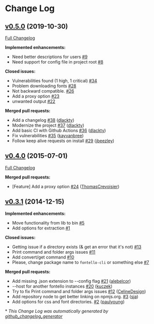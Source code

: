 # Change Log

## [v0.5.0](https://github.com/paulyoung/fontello-cli/tree/v0.5.0) (2019-10-30)
[Full Changelog](https://github.com/paulyoung/fontello-cli/compare/v0.4.0...v0.5.0)

**Implemented enhancements:**

- Need better descriptions for users [\#9](https://github.com/paulyoung/fontello-cli/issues/9)
- Need support for config file in project root [\#8](https://github.com/paulyoung/fontello-cli/issues/8)

**Closed issues:**

- Vulnerabilities found \(1 high, 1 critical\) [\#34](https://github.com/paulyoung/fontello-cli/issues/34)
- Problem downloading fonts [\#28](https://github.com/paulyoung/fontello-cli/issues/28)
- Not backward compatible. [\#26](https://github.com/paulyoung/fontello-cli/issues/26)
- Add a proxy option [\#23](https://github.com/paulyoung/fontello-cli/issues/23)
- unwanted output [\#22](https://github.com/paulyoung/fontello-cli/issues/22)

**Merged pull requests:**

- Add a changelog [\#38](https://github.com/paulyoung/fontello-cli/pull/38) ([dlackty](https://github.com/dlackty))
- Modernize the project [\#37](https://github.com/paulyoung/fontello-cli/pull/37) ([dlackty](https://github.com/dlackty))
- Add basic CI with Github Actions [\#36](https://github.com/paulyoung/fontello-cli/pull/36) ([dlackty](https://github.com/dlackty))
- Fix vulnerabilities [\#35](https://github.com/paulyoung/fontello-cli/pull/35) ([kayvanbree](https://github.com/kayvanbree))
- Follow keep alive requests on install [\#29](https://github.com/paulyoung/fontello-cli/pull/29) ([jbeezley](https://github.com/jbeezley))

## [v0.4.0](https://github.com/paulyoung/fontello-cli/tree/v0.4.0) (2015-07-01)
[Full Changelog](https://github.com/paulyoung/fontello-cli/compare/v0.3.1...v0.4.0)

**Merged pull requests:**

- \[Feature\] Add a proxy option [\#24](https://github.com/paulyoung/fontello-cli/pull/24) ([ThomasCrevoisier](https://github.com/ThomasCrevoisier))

## [v0.3.1](https://github.com/paulyoung/fontello-cli/tree/v0.3.1) (2014-12-15)
**Implemented enhancements:**

- Move functionality from lib to bin [\#5](https://github.com/paulyoung/fontello-cli/issues/5)
- Add options for extraction [\#1](https://github.com/paulyoung/fontello-cli/issues/1)

**Closed issues:**

- Getting issue if a directory exists \(& get an error that it's not\) [\#13](https://github.com/paulyoung/fontello-cli/issues/13)
- Print command and folder args issues [\#11](https://github.com/paulyoung/fontello-cli/issues/11)
- Add convert/get command [\#10](https://github.com/paulyoung/fontello-cli/issues/10)
- Please, change package name to `fontello-cli` or something else [\#7](https://github.com/paulyoung/fontello-cli/issues/7)

**Merged pull requests:**

- Add missing .json extension to --config flag [\#21](https://github.com/paulyoung/fontello-cli/pull/21) ([alebelcor](https://github.com/alebelcor))
- --host for another fontello instances [\#20](https://github.com/paulyoung/fontello-cli/pull/20) ([kuczek](https://github.com/kuczek))
- Try to fix Print command and folder args issues [\#12](https://github.com/paulyoung/fontello-cli/pull/12) ([CelineDesign](https://github.com/CelineDesign))
- Add repository node to get better linking on npmjs.org. [\#3](https://github.com/paulyoung/fontello-cli/pull/3) ([sja](https://github.com/sja))
- Add options for css and font directories. [\#2](https://github.com/paulyoung/fontello-cli/pull/2) ([paulyoung](https://github.com/paulyoung))



\* *This Change Log was automatically generated by [github_changelog_generator](https://github.com/skywinder/Github-Changelog-Generator)*